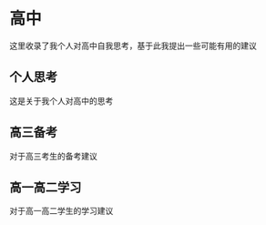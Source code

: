 # 高中

这里收录了我个人对高中自我思考，基于此我提出一些可能有用的建议

## 个人思考
这是关于我个人对高中的思考

## 高三备考
对于高三考生的备考建议

## 高一高二学习
对于高一高二学生的学习建议
